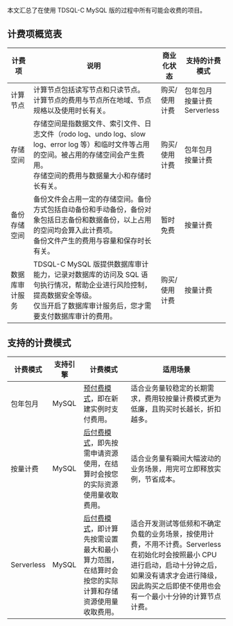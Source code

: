 本文汇总了在使用 TDSQL-C MySQL 版的过程中所有可能会收费的项目。

## 计费项概览表

| 计费项 | 说明 | 商业化状态 | 支持的计费模式 |
|---------|---------|---------|---------|
| 计算节点 | 计算节点包括读写节点和只读节点。<br>计算节点的费用与节点所在地域、节点规格以及使用时长有关。| 购买/使用计费 | 包年包月<br>按量计费<br>Serverless |
| 存储空间 | 存储空间是指数据文件、索引文件、日志文件（rodo log、undo log、slow log、error log 等）和临时文件等占用的空间。被占用的存储空间会产生费用。<br>存储空间的费用与数据量大小和存储时长有关。| 购买/使用计费 | 包年包月<br>按量计费 |
| 备份存储空间 | 备份文件会占用一定的存储空间。备份方式包括自动备份和手动备份，备份对象包括日志备份和数据备份，以上占用的空间均会算入此计费项。<br>备份文件产生的费用与容量和保存时长有关。| 暂时免费 | 按量计费 |
| 数据库审计服务 | TDSQL-C MySQL 版提供数据库审计能力，记录对数据库的访问及 SQL 语句执行情况，帮助企业进行风险控制，提高数据安全等级。<br>仅当开启了数据库审计服务后，您才需要支付数据库审计的费用。| 购买/使用计费 | 按量计费 |

## 支持的计费模式

| 计费模式                             | 支持引擎          | 计费模式                       | 适用场景                              |
| -------------------------------- | ----------------- | -------------------------------- | --------------------------------------------- |
| 包年包月                                                     | MySQL | [预付费模式](https://cloud.tencent.com/document/product/555/9618)，即在新建实例时支付费用。 | 适合业务量较稳定的长期需求，费用较按量计费模式更为低廉，且购买时长越长，折扣越多。 |
| 按量计费                                                     | MySQL | [后付费模式](https://cloud.tencent.com/document/product/555/9617)，即先按需申请资源使用，在结算时会按您的实际资源使用量收取费用。 | 适合业务量有瞬间大幅波动的业务场景，用完可立即释放实例，节省成本。 |
| Serverless | MySQL             | [后付费模式](https://cloud.tencent.com/document/product/555/9617)，即计算先按需设置最大和最小算力范围，在结算时会按您的实际计算和存储资源使用量收取费用。 | 适合开发测试等低频和不确定负载的业务场景，按使用计费，不用不计费。<dx-alert infotype="explain" title="说明">Serverless 在初始化时会按照最小 CPU 进行启动，启动十分钟之后，如果没有请求才会进行降级，因此购买之后即使不使用也会有一个最小十分钟的计算节点计费。</dx-alert> |
